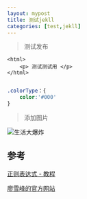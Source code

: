 ```yaml
---
layout: mypost
title: 测试jekll
categories: [test,jekll]
---
```


> 测试发布

    <html>
        <p> 测试测试用 </p>
    </html>

```css

.colorType：{
    color:'#000'
}

```

>添加图片

![生活大爆炸](test01.jpg)

## 参考

[正则表达式 - 教程](http://www.runoob.com/regexp/regexp-tutorial.html)

[廖雪峰的官方网站](https://www.liaoxuefeng.com/wiki/001434446689867b27157e896e74d51a89c25cc8b43bdb3000/001434499503920bb7b42ff6627420da2ceae4babf6c4f2000)
 

